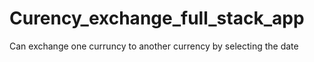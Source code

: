 # Curency_exchange_full_stack_app
 Can exchange one curruncy to another currency by selecting the date
